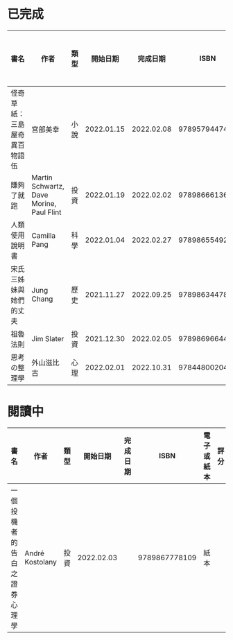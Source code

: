 # 已完成
| 書名 | 作者 | 類型 | 開始日期 | 完成日期 | ISBN | 電子或紙本 | 評分 |
| ----------- | ----------- | ----------- | ----------- | ----------- | ----------- | ----------- | ----------- |
| 怪奇草紙：三島屋奇異百物語伍 | 宮部美幸 | 小說 | 2022.01.15 | 2022.02.08 | 9789579447423 | 電子 | 7 |
| 賺夠了就跑 | Martin Schwartz, Dave Morine, Paul Flint | 投資 | 2022.01.19 | 2022.02.02 | 9789866613616 | 紙本 | 8 |
| 人類使用說明書 | Camilla Pang | 科學 | 2022.01.04 | 2022.02.27 | 9789865549213 | 紙本 | 7 |
| 宋氏三姊妹與她們的丈夫 | Jung Chang | 歷史 | 2021.11.27 | 2022.09.25 | 9789863447849 | 電子 | 9 |
| 祖魯法則 | Jim Slater | 投資 | 2021.12.30 | 2022.02.05 | 9789869664448 | 紙本 | 7 |
| 思考の整理學 | 外山滋比古 | 心理 | 2022.02.01 | 2022.10.31 | 9784480020475 | 紙本 | 6 |


# 閱讀中
| 書名 | 作者 | 類型 | 開始日期 | 完成日期 | ISBN | 電子或紙本 | 評分 |
| ----------- | ----------- | ----------- | ----------- | ----------- | ----------- | ----------- | ----------- |
| 一個投機者的告白之證券心理學 | André Kostolany | 投資 | 2022.02.03 | | 9789867778109 | 紙本 | |
